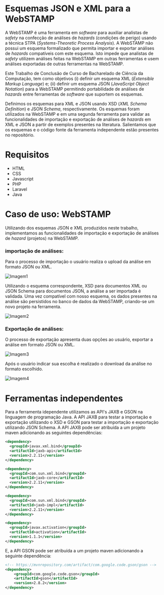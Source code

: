 # Esquemas JSON e XML para a WebSTAMP

A WebSTAMP é uma ferramenta em *software* para auxiliar analistas de *safety* na confecção de análises de *hazards* (condições de perigo) usando a técnica STPA (*Systems-Theoretic Process Analysis*). A WebSTAMP não possui um esquema formalizado que permita importar e exportar análises de *hazards* compatíveis com este esquema. Isto impede que analistas de *safety* utilizem análises feitas na WebSTAMP em outras ferramentas e usem análises exportadas de outras ferramentas na WebSTAMP.

Este Trabalho de Conclusão de Curso de Bacharelado de Ciência da Computação, tem como objetivos (i) definir um esquema XML (*Extensible Markup Language*) e; (ii) definir um esquema JSON (*JavaScript Object Notation*) para a WebSTAMP permitindo portabilidade de análises de *hazards* entre ferramentas de *software* que suportem os esquemas.

Definimos os esquemas para XML e JSON usando XSD (*XML Schema Definition*) e JSON *Schema*,  respectivamente. Os esquemas foram utilizados na WebSTAMP e em uma segunda ferramenta para validar as funcionalidades de importação e exportação de análises de *hazards* em XML e JSON a partir de exemplos presentes na literatura. Salientamos que os esquemas e o código fonte da ferramenta independente estão presentes no repositório.



# Requisitos

- HTML
- CSS
- Javascript
- PHP
- Laravel
- Java



# Caso de uso: WebSTAMP

Utilizando dos esquemas JSON e XML produzidos neste trabalho, implementamos as funcionalidades de importação e exportação de análises de *hazard* (projetos) na WebSTAMP. 

### importação de análises:

Para o processo de importação o usuário realiza o upload da análise em formato JSON ou XML.

![Imagem1](https://user-images.githubusercontent.com/71770334/162844244-ac6904fa-ed77-4d97-8962-db534638762e.PNG)

Utilizando o esquema correspondente, XSD para documentos XML ou JSON Schema para documentos JSON, a análise a ser importada é validada. Uma vez compatível com nosso esquema, os dados presentes na análise são persistidos no banco de dados da WebSTAMP, criando-se um novo projeto na ferramenta.

![Imagem2](https://user-images.githubusercontent.com/71770334/162844100-003478bf-97a5-427e-8a41-c56eebfb5320.PNG)

### Exportação de análises:

O processo de exportação apresenta duas opções ao usuário, exportar a análise em formato JSON ou XML.

![Imagem3](https://user-images.githubusercontent.com/71770334/162841446-9dc37af4-4347-47ad-9136-e2107cd10abe.png)

Após o usuário indicar sua escolha é realizado o download da análise no formato escolhido.

![Imagem4](https://user-images.githubusercontent.com/71770334/162845656-811ca8a4-7f4b-459c-975d-45c0e69bf48a.PNG)

# Ferramentas independentes 

Para a ferramenta idependente utilizamos as API's JAXB e GSON na linguagem de programação Java. A API JAXB para testar a importação e exportação utilizando o XSD e GSON para testar a importação e exportação utilizando JSON Schema. A API JAXB pode ser atribuída a um projeto maven adicionando as seguintes dependências:

```xml
<dependency>
  <groupId>javax.xml.bind</groupId>
  <artifactId>jaxb-api</artifactId>
  <version>2.2.11</version>
</dependency>

<dependency>
  <groupId>com.sun.xml.bind</groupId>
  <artifactId>jaxb-core</artifactId>
  <version>2.2.11</version>
</dependency>

<dependency>
  <groupId>com.sun.xml.bind</groupId>
  <artifactId>jaxb-impl</artifactId>
  <version>2.2.11</version>
</dependency>

<dependency>
  <groupId>javax.activation</groupId>
  <artifactId>activation</artifactId>
  <version>1.1.1</version>
</dependency>
```

E, a API GSON pode ser atribuída a um projeto maven adicionando a seguinte dependência:

```xml
<!-- https://mvnrepository.com/artifact/com.google.code.gson/gson -->
<dependency>
    <groupId>com.google.code.gson</groupId>
    <artifactId>gson</artifactId>
    <version>2.8.2</version>
</dependency>

```

 
